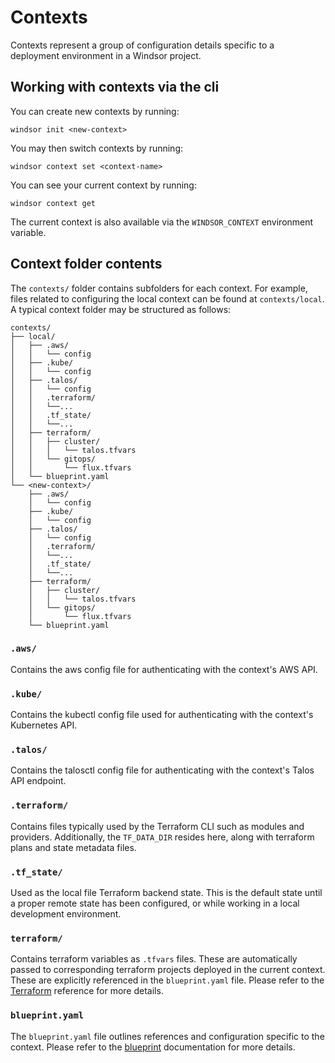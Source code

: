 # Contexts
Contexts represent a group of configuration details specific to a deployment environment in a Windsor project.

## Working with contexts via the cli

You can create new contexts by running:

```
windsor init <new-context>
```

You may then switch contexts by running:

```
windsor context set <context-name>
```

You can see your current context by running:

```
windsor context get
```

The current context is also available via the `WINDSOR_CONTEXT` environment variable.

## Context folder contents

The `contexts/` folder contains subfolders for each context. For example, files related to configuring the local context can be found at `contexts/local`. A typical context folder may be structured as follows:

```
contexts/
├── local/
│   ├── .aws/
│   │   └── config
│   ├── .kube/
│   │   └── config
│   ├── .talos/
│   │   └── config
│   │   .terraform/
│   │   └──...
│   │   .tf_state/
│   │   └──...
│   ├── terraform/
│   │   ├── cluster/
│   │   │   └── talos.tfvars
│   │   └── gitops/
│   │       └── flux.tfvars
│   └── blueprint.yaml
└── <new-context>/
    ├── .aws/
    │   └── config
    ├── .kube/
    │   └── config
    ├── .talos/
    │   └── config
    │   .terraform/
    │   └──...
    │   .tf_state/
    │   └──...
    ├── terraform/
    │   ├── cluster/
    │   │   └── talos.tfvars
    │   └── gitops/
    │       └── flux.tfvars
    └── blueprint.yaml
```

### `.aws/`
Contains the aws config file for authenticating with the context's AWS API.

### `.kube/`
Contains the kubectl config file used for authenticating with the context's Kubernetes API.

### `.talos/`
Contains the talosctl config file for authenticating with the context's Talos API endpoint.

### `.terraform/`
Contains files typically used by the Terraform CLI such as modules and providers. Additionally, the `TF_DATA_DIR` resides here, along with terraform plans and state metadata files.

### `.tf_state/`
Used as the local file Terraform backend state. This is the default state until a proper remote state has been configured, or while working in a local development environment.

### `terraform/`
Contains terraform variables as `.tfvars` files. These are automatically passed to corresponding terraform projects deployed in the current context. These are explicitly referenced in the `blueprint.yaml` file. Please refer to the [Terraform](terraform.md) reference for more details.

### `blueprint.yaml`
The `blueprint.yaml` file outlines references and configuration specific to the context. Please refer to the [blueprint](blueprint.md) documentation for more details.
